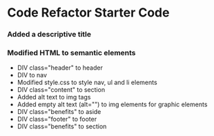 # Code Refactor Starter Code

### Added a descriptive title

### Modified HTML to semantic elements

* DIV class="header" to header
* DIV to nav
* Modified style.css to style nav, ul and li elements
* DIV class="content" to section
* Added alt text to img tags
* Added empty alt text (alt="") to img elements for graphic elements
* DIV class="benefits" to aside
* DIV class="footer" to footer
* DIV class="benefits" to section